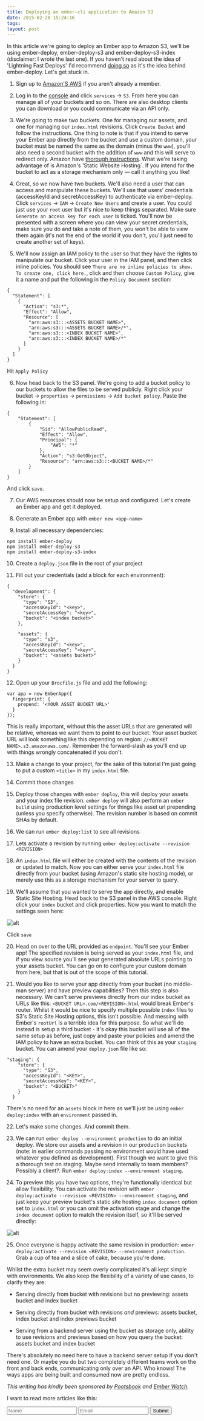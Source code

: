 ```yaml
---
title: Deploying an ember-cli application to Amazon S3
date: 2015-02-20 15:24:16 
tags: 
layout: post
---
```

In this article we're going to deploy an Ember app to Amazon S3, we'll be using ember-deploy, ember-deploy-s3 and ember-deploy-s3-index (disclaimer: I wrote the last one). If you haven't read about the idea of 'Lightning Fast Deploys' I'd recommend [doing so](https://medium.com/@feifanw/framework-agnostic-fast-zero-downtime-javascript-app-deployment-df40cf105622) as it's the idea behind ember-deploy. Let's get stuck in. 

1) Sign up to [Amazon'S AWS](http://aws.amazon.com/) if you aren't already a member.

2) Log in to the [console](https://console.aws.amazon.com) and click `services` -> `S3`. From here you can manage all of your buckets and so on. There are also desktop clients you can download or you could communicate via an API only. 

3) We're going to make two buckets. One for managing our assets, and one for managing our `index.html` revisions. Click `Create Bucket` and follow the instructions. One thing to note is that if you intend to serve your Ember app directly from the bucket and use a custom domain, your bucket must be named the same as the domain (minus the `www`), you'll also need a second bucket with the addition of `www` and this will serve to redirect only. Amazon have [thorough instructions](http://docs.aws.amazon.com/AmazonS3/latest/dev/website-hosting-custom-domain-walkthrough.html). What we're taking advantage of is Amazon's 'Static Website Hosting`. If you intend for the bucket to act as a storage mechanism only — call it anything you like! 

4) Great, so we now have two buckets. We'll also need a user that can access and manipulate these buckets. We'll use that users' credentials (accessKeyId and secretAccessKey) to authenticate via ember-deploy. Click `services` -> `IAM` -> `Create New Users` and create a user. You could just use your `root` user but it's nice to keep things separated. Make sure `Generate an access key for each user` is ticked. You'll now be presented with a screen where you can view your secret credentials, make sure you do and take a note of them, you won't be able to view them again (it's not the end of the world if you don't, you'll just need to create another set of keys). 

5) We'll now assign an IAM policy to the user so that they have the rights to manipulate our bucket. Click your user in the IAM panel, and then click inline policies. You should see `There are no inline policies to show. To create one, click here.`, click and then choose `Custom Policy`, give it a name and put the following in the `Policy Document` section:

```
{
  "Statement": [
    {
      "Action": "s3:*",
      "Effect": "Allow",
      "Resource": [
        "arn:aws:s3:::<ASSETS BUCKET NAME>",
        "arn:aws:s3:::<ASSETS BUCKET NAME>/*",
        "arn:aws:s3:::<INDEX BUCKET NAME>",
        "arn:aws:s3:::<INDEX BUCKET NAME>/*"
      ]
    }
  ]
}
```

Hit `Apply Policy`

6) Now head back to the S3 panel. We're going to add a bucket policy to our buckets to allow the files to be served publicly. Right click your bucket -> `properties` -> `permissions` -> `Add bucket policy`. Paste the following in:

```
{
	"Statement": [
		{
			"Sid": "AllowPublicRead",
			"Effect": "Allow",
			"Principal": {
				"AWS": "*"
			},
			"Action": "s3:GetObject",
			"Resource": "arn:aws:s3:::<BUCKET NAME>/*"
		}
	]
}
```

And click `save`. 

7) Our AWS resources should now be setup and configured. Let's create an Ember app and get it deployed. 

8) Generate an Ember app with `ember new <app-name>`

9) Install all necessary dependencies:

```
npm install ember-deploy
npm install ember-deploy-s3
npm install ember-deploy-s3-index
```

10) Create a `deploy.json` file in the root of your project

11) Fill out your credentials (add a block for each environment):

```
{
  "development": {
    "store": {
      "type": "S3",
      "accessKeyId": "<key>",
      "secretAccessKey": "<key>",
      "bucket": "<index bucket>"
    },

    "assets": {
      "type": "s3",
      "accessKeyId": "<key>",
      "secretAccessKey": "<key>",
      "bucket": "<assets bucket>"
    }
  }
}
```

12) Open up your `Brocfile.js` file and add the following:

```
var app = new EmberApp({
  fingerprint: {
    prepend: '<YOUR ASSET BUCKET URL>'
  }
});
```

This is really important, without this the asset URLs that are generated will be relative, whereas we want them to point to our bucket. Your asset bucket URL will look something like this depending on region: `//<BUCKET NAME>.s3.amazonaws.com/`. Remember the forward-slash as you'll end up with things wrongly concatenated if you don't. 

13) Make a change to your project, for the sake of this tutorial I'm just going to put a custom `<title>` in my `index.html` file. 

14) Commit those changes

15) Deploy those changes with `ember deploy`, this will deploy your assets and your index file revision. `ember deploy` will also perform an `ember build` using production level settings for things like asset url prepending (unless you specify otherwise). The revision number is based on commit SHAs by default.

16) We can run `ember deploy:list` to see all revisions

17) Lets activate a revision by running `ember deploy:activate --revision <REVISION>`

18) An `index.html` file will either be created with the contents of the revision or updated to match. Now you can either serve your `index.html` file directly from your bucket (using Amazon's static site hosting mode), or merely use this as a storage mechanism for your server to query.

19) We'll assume that you wanted to serve the app directly, and enable Static Site Hosting. Head back to the S3 panel in the AWS console. Right click your `index` bucket and click properties. Now you want to match the settings seen here: 

![alt](/assets/images/2015/Feb/Screenshot-2015-02-19-11-01-00.png)

Click `save`

20) Head on over to the URL provided as `endpoint`. You'll see your Ember app! The specified revision is being served as your `index.html` file, and if you view source you'll see your generated absolute URLs pointing to your assets bucket. You can go on to configure your custom domain from here, but that is out of the scope of this tutorial. 

21) Would you like to serve your app directly from your bucket (no middle-man server) and have preview capabilities? Then this step is also necessary. We can't serve previews directly from our index bucket as URLs like this: `<BUCKET URL>.com/<REVISION>.html` would break Ember's router. Whilst it would be nice to specify multiple possible `index` files to S3's Static Site Hosting options, this isn't possible. And messing with Ember's `rootUrl` is a terrible idea for this purpose. So what we'll do instead is setup a third bucket - it's okay this bucket will use all of the same setup as before, just copy and paste your policies and amend the IAM policy to have an extra bucket. You can think of this as your `staging` bucket. You can amend your `deploy.json` file like so: 

```
"staging": {
    "store": {
      "type": "S3",
      "accessKeyId": "<KEY>",
      "secretAccessKey": "<KEY>",
      "bucket": "<BUCKET>"
    }
  }      
```

There's no need for an `assets` block in here as we'll just be using `ember deploy:index` with an `environment` passed in. 

22) Let's make some changes. And commit them. 

23) We can run `ember deploy --environment production` to do an initial deploy. We store our assets and a revision in our production buckets (note: in earlier commands passing no environment would have used whatever you defined as development). First though we want to give this a thorough test on staging. Maybe send internally to team members? Possibly a client?. Run `ember deploy:index --environment staging`.

24) To preview this you have two options, they're functionally identical but allow flexibility. You can activate the revision with `ember deploy:activate --revision <REVISION> --environment staging`, and just keep your preview bucket's static site hosting `index document` option set to `index.html` or you can omit the activation stage and change the `index document` option to match the revision itself, so it'll be served directly:

![alt](/assets/images/2015/Feb/Screenshot-2015-02-19-13-33-51.png)

25) Once everyone is happy activate the same revision in production: `ember deploy:activate --revision <REVISION> --environment production`. Grab a cup of tea and a slice of cake, because you're done. 
  

Whilst the extra bucket may seem overly complicated it's all kept simple with environments. We also keep the flexibility of a variety of use cases, to clarify they are:

- Serving directly from bucket with revisions but no previewing: assets bucket and index bucket

- Serving directly from bucket with revisions *and* previews: assets bucket, index bucket and index previews bucket

- Serving from a backend server using the bucket as storage only, ability to use revisions and previews based on how you query the bucket: assets bucket and index bucket  

There's absolutely no need here to have a backend server setup if you don't need one. Or maybe you do but two completely different teams work on the front and back ends, communicating only over an API. Who knows! The ways apps are being built and consumed now are pretty endless.

*This writing has kindly been sponsored by [Pootsbook](https://twitter.com/pootsbook) and [Ember Watch](https://github.com/emberwatch).*

I want to read more articles like this:

<form accept-charset="UTF-8" action="https://formkeep.com/f/0e0fbc4cd1a7" method="POST">
  <input type="hidden" name="utf8" value="✓">
  <input type="hidden" name="article-title" value="Deploying an ember-cli application to Amazon S3">
  <input type="text" name="name" placeholder="Name">
  <input type="email" name="email" placeholder="Email">
  <input type="submit" value="Submit">
</form>

 

